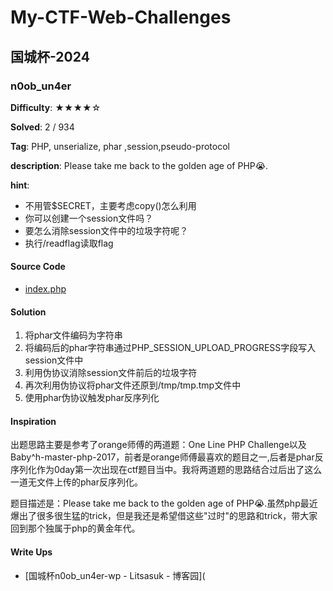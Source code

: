 # My-CTF-Web-Challenges
## 国城杯-2024

### n0ob_un4er

**Difficulty**: ★★★★☆

**Solved**: 2 / 934

**Tag**: PHP, unserialize, phar ,session,pseudo-protocol

**description**: Please take me back to the golden age of PHP😭.

**hint**: 

- 不用管$SECRET，主要考虑copy()怎么利用
- 你可以创建一个session文件吗？
- 要怎么消除session文件中的垃圾字符呢？
- 执行/readflag读取flag

#### Source Code

- [index.php](https://github.com/litsasuk/My-CTF-Web-Challenges/blob/main/国城杯-2024/n0ob_un4er/html/index.php)

#### Solution

1. 将phar文件编码为字符串
2. 将编码后的phar字符串通过PHP_SESSION_UPLOAD_PROGRESS字段写入session文件中
3. 利用伪协议消除session文件前后的垃圾字符
4. 再次利用伪协议将phar文件还原到/tmp/tmp.tmp文件中
5. 使用phar伪协议触发phar反序列化

#### Inspiration

出题思路主要是参考了orange师傅的两道题：One Line PHP Challenge以及Baby^h-master-php-2017，前者是orange师傅最喜欢的题目之一,后者是phar反序列化作为0day第一次出现在ctf题目当中。我将两道题的思路结合过后出了这么一道无文件上传的phar反序列化。

题目描述是：Please take me back to the golden age of PHP😭.虽然php最近爆出了很多很生猛的trick，但是我还是希望借这些"过时"的思路和trick，带大家回到那个独属于php的黄金年代。

#### Write Ups

- [国城杯n0ob_un4er-wp - Litsasuk - 博客园](
